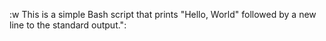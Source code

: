 :w
This is a simple Bash script that prints "Hello, World" followed by a new line to the standard output.":
